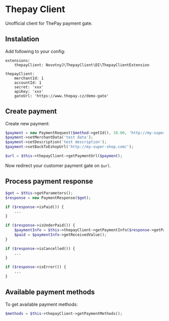 # Thepay Client

Unofficial client for ThePay payment gate.

## Instalation

Add following to your config:

```neon
extensions:
	thepayClient: NovotnyJ\ThepayClient\DI\ThepayClientExtension

thepayClient:
	merchantId: 1
	accountId: 1
	secret: 'xxx'
	apiKey: 'xxx'
	gateUrl: 'https://www.thepay.cz/demo-gate'
```

## Create payment

Create new payment:

```php
$payment = new PaymentRequest($method->getId(), 10.00, 'http://my-super-eshop.com/thepay');
$payment->setMerchantData('test data');
$payment->setDescription('test description');
$payment->setBackToEshopUrl('http://my-super-shop.com/');

$url = $this->thepayClient->getPaymentUrl($payment);
```

Now redirect your customer payment gate on `$url`.

## Process payment response

```php
$get = $this->getParameters();
$response = new PaymentResponse($get);

if ($response->isPaid()) {
	...	
} 

if ($response->isUnderPaid()) {
	$paymentInfo = $this->thepayClient->getPaymentInfo($response->getPaymentId());
	$paid = $paymentInfo->getReceivedValue();
}

if ($response->isCancelled()) {
	...
}

if ($response->isError()) {
	...
}
```

## Available payment methods

To get available payment methods:

```php
$methods = $this->thepayClient->getPaymentMethods();
```